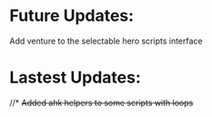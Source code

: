 # Future Updates:
Add venture to the selectable hero scripts interface<br>
# Lastest Updates:
//* ~~Added ahk helpers to some scripts with loops~~ <br>
